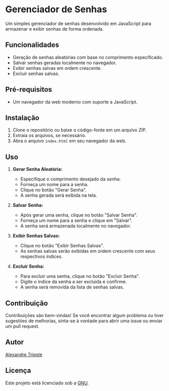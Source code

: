 # Gerenciador de Senhas

Um simples gerenciador de senhas desenvolvido em JavaScript para armazenar e exibir senhas de forma ordenada.

## Funcionalidades

- Geração de senhas aleatórias com base no comprimento especificado.
- Salvar senhas geradas localmente no navegador.
- Exibir senhas salvas em ordem crescente.
- Excluir senhas salvas.

## Pré-requisitos

- Um navegador da web moderno com suporte a JavaScript.

## Instalação

1. Clone o repositório ou baixe o código-fonte em um arquivo ZIP.
2. Extraia os arquivos, se necessário.
3. Abra o arquivo `index.html` em seu navegador da web.

## Uso

1. **Gerar Senha Aleatória:**
   - Especifique o comprimento desejado da senha.
   - Forneça um nome para a senha.
   - Clique no botão "Gerar Senha".
   - A senha gerada será exibida na tela.

2. **Salvar Senha:**
   - Após gerar uma senha, clique no botão "Salvar Senha".
   - Forneça um nome para a senha e clique em "Salvar".
   - A senha será armazenada localmente no navegador.

3. **Exibir Senhas Salvas:**
   - Clique no botão "Exibir Senhas Salvas".
   - As senhas salvas serão exibidas em ordem crescente com seus respectivos índices.

4. **Excluir Senha:**
   - Para excluir uma senha, clique no botão "Excluir Senha".
   - Digite o índice da senha a ser excluída e confirme.
   - A senha será removida da lista de senhas salvas.

## Contribuição

Contribuições são bem-vindas! Se você encontrar algum problema ou tiver sugestões de melhorias, sinta-se à vontade para abrir uma issue ou enviar um pull request.

## Autor

[Alexandre Trieste](https://github.com/alexandretrieste)

## Licença

Este projeto está licenciado sob a [GNU](https://opensource.org/licenses/MIT).
